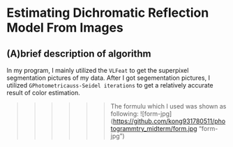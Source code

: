 # Estimating Dichromatic Reflection Model From Images 
## (A)brief description of algorithm
In my program, I mainly utilized the `VLFeat` to get the superpixel segmentation pictures of my data. After I got segementation pictures, I utilized `GPhotometricauss-Seidel iterations` to get a relatively accurate result of color estimation.
>>>>>>The formulu which I used was shown as following:
![form-jpg](https://github.com/kong931780511/photogrammtry_midterm/form.jpg “form-jpg”)


